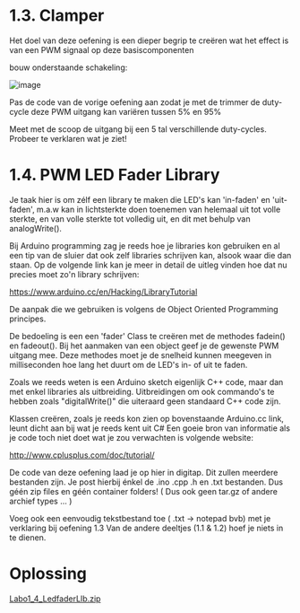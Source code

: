 # 1.3. Clamper

Het doel van deze oefening is een dieper begrip te creëren wat het effect is van een PWM signaal op deze basiscomponenten 

bouw onderstaande schakeling:

![image](https://user-images.githubusercontent.com/91600019/197347377-521d9ed7-752d-4c87-80b5-7493be455a33.png)


Pas de code van de vorige oefening aan zodat je met de trimmer de duty-cycle deze PWM uitgang kan variëren tussen 5% en 95%

Meet met de scoop de uitgang bij een 5 tal verschillende duty-cycles. Probeer te verklaren wat je ziet!


# 1.4. PWM LED Fader Library

Je taak hier is om zélf een library te maken die LED's kan 'in-faden' en 'uit-faden',
m.a.w kan in lichtsterkte doen toenemen van helemaal uit tot volle sterkte,
en van volle sterkte tot volledig uit, en dit met behulp van analogWrite().

Bij Arduino programming zag je reeds hoe je libraries kon gebruiken en al een tip van de sluier dat ook zelf libraries schrijven kan, alsook  waar die dan staan.
Op de volgende link kan je meer in detail de uitleg vinden hoe dat nu precies moet zo'n library schrijven:

https://www.arduino.cc/en/Hacking/LibraryTutorial

De aanpak die we gebruiken is volgens de Object Oriented Programming principes.

De bedoeling is een een 'fader' Class te creëren met de methodes fadein() en fadeout().
Bij het aanmaken van een object geef je de gewenste PWM uitgang mee.
Deze methodes moet je de snelheid kunnen meegeven in milliseconden hoe lang het duurt om de LED's in- of uit te faden.

Zoals we reeds weten is een Arduino sketch eigenlijk C++ code, maar dan met enkel libraries als uitbreiding.
Uitbreidingen  om ook commando's te hebben zoals "digitalWrite()" die uiteraard geen standaard C++ code zijn.

Klassen creëren, zoals je reeds kon zien op bovenstaande Arduino.cc link, leunt dicht aan bij wat je reeds kent uit C#
Een goeie bron van informatie als je code toch niet doet wat je zou verwachten is volgende website: 

http://www.cplusplus.com/doc/tutorial/


De code van deze oefening laad je op hier in digitap.
Dit zullen meerdere bestanden zijn. Je post hierbij énkel de .ino .cpp .h en .txt bestanden.
Dus géén zip files en géén container folders! ( Dus ook geen tar.gz of andere archief types ... )

Voeg ook een eenvoudig tekstbestand toe ( .txt -> notepad bvb)  met je verklaring bij oefening 1.3
Van de andere deeltjes (1.1 & 1.2) hoef je niets in te dienen.


# Oplossing 


[Labo1_4_LedfaderLIb.zip](https://github.com/BrianVanCampen/MicroControllers/files/9844699/Labo1_4_LedfaderLIb.zip)
